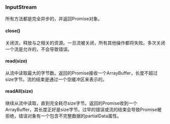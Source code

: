 ### InputStream

所有方法都是完全异步的，并返回Promise对象。

#### close()

关闭流，释放与之相关的资源。一旦流被关闭，所有其他操作都将失败。多次关闭一个流是允许的，不会导致错误。

#### read(size)

从流中读取最大的字节数。返回的Promise接收一个ArrayBuffer，长度不超过size字节。流的结束是通过一个空缓冲区来表示的。

#### readAll(size)

继续从流中读取，直到完全耗尽size字节。返回的Promise收到一个ArrayBuffer，其长度正好是size字节。过早的错误或流的结束会导致Promise被拒绝，错误对象有一个包含不完整数据的partialData属性。
